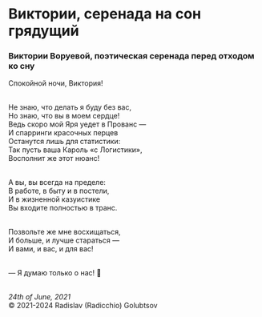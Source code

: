 <style>p{text-align:left}</style>
# Виктории, серенада на сон грядущий

### Виктории Воруевой, поэтическая серенада перед отходом ко сну

Спокойной ночи, Виктория!<br />

<br />Не знаю, что делать я буду без вас,<br />
Но знаю, что вы в моем сердце!<br />
Ведь скоро мой Яря уедет в Прованс &mdash;<br />
И спарринги красочных перцев<br />
Останутся лишь для статистики:<br />
Так пусть ваша Кароль &laquo;с Логистики&raquo;,<br />
Восполнит же этот нюанс!

<br />А вы, вы всегда на пределе:<br />
В работе, в быту и в постели,<br />
И в жизненной казуистике<br />
Вы входите полностью в транс.

<br />Позвольте же мне восхищаться,<br />
И больше, и лучше стараться &mdash;<br />
И вами, и вас, и для вас!

<br />&mdash; Я думаю только о нас! :blue_heart:

<br />*24th of June, 2021*<br />
&copy; 2021-2024 Radislav (Radicchio) Golubtsov
